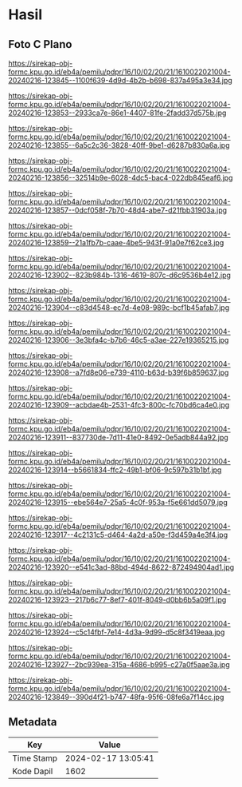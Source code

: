 # Hasil

## Foto C Plano

https://sirekap-obj-formc.kpu.go.id/eb4a/pemilu/pdpr/16/10/02/20/21/1610022021004-20240216-123845--1100f639-4d9d-4b2b-b698-837a495a3e34.jpg

https://sirekap-obj-formc.kpu.go.id/eb4a/pemilu/pdpr/16/10/02/20/21/1610022021004-20240216-123853--2933ca7e-86e1-4407-81fe-2fadd37d575b.jpg

https://sirekap-obj-formc.kpu.go.id/eb4a/pemilu/pdpr/16/10/02/20/21/1610022021004-20240216-123855--6a5c2c36-3828-40ff-9be1-d6287b830a6a.jpg

https://sirekap-obj-formc.kpu.go.id/eb4a/pemilu/pdpr/16/10/02/20/21/1610022021004-20240216-123856--32514b9e-6028-4dc5-bac4-022db845eaf6.jpg

https://sirekap-obj-formc.kpu.go.id/eb4a/pemilu/pdpr/16/10/02/20/21/1610022021004-20240216-123857--0dcf058f-7b70-48d4-abe7-d21fbb31903a.jpg

https://sirekap-obj-formc.kpu.go.id/eb4a/pemilu/pdpr/16/10/02/20/21/1610022021004-20240216-123859--21a1fb7b-caae-4be5-943f-91a0e7f62ce3.jpg

https://sirekap-obj-formc.kpu.go.id/eb4a/pemilu/pdpr/16/10/02/20/21/1610022021004-20240216-123902--823b984b-1316-4619-807c-d6c9536b4e12.jpg

https://sirekap-obj-formc.kpu.go.id/eb4a/pemilu/pdpr/16/10/02/20/21/1610022021004-20240216-123904--c83d4548-ec7d-4e08-989c-bcf1b45afab7.jpg

https://sirekap-obj-formc.kpu.go.id/eb4a/pemilu/pdpr/16/10/02/20/21/1610022021004-20240216-123906--3e3bfa4c-b7b6-46c5-a3ae-227e19365215.jpg

https://sirekap-obj-formc.kpu.go.id/eb4a/pemilu/pdpr/16/10/02/20/21/1610022021004-20240216-123908--a7fd8e06-e739-4110-b63d-b39f6b859637.jpg

https://sirekap-obj-formc.kpu.go.id/eb4a/pemilu/pdpr/16/10/02/20/21/1610022021004-20240216-123909--acbdae4b-2531-4fc3-800c-fc70bd6ca4e0.jpg

https://sirekap-obj-formc.kpu.go.id/eb4a/pemilu/pdpr/16/10/02/20/21/1610022021004-20240216-123911--837730de-7d11-41e0-8492-0e5adb844a92.jpg

https://sirekap-obj-formc.kpu.go.id/eb4a/pemilu/pdpr/16/10/02/20/21/1610022021004-20240216-123914--b5661834-ffc2-49b1-bf06-9c597b31b1bf.jpg

https://sirekap-obj-formc.kpu.go.id/eb4a/pemilu/pdpr/16/10/02/20/21/1610022021004-20240216-123915--ebe564e7-25a5-4c0f-953a-f5e661dd5079.jpg

https://sirekap-obj-formc.kpu.go.id/eb4a/pemilu/pdpr/16/10/02/20/21/1610022021004-20240216-123917--4c2131c5-d464-4a2d-a50e-f3d459a4e3f4.jpg

https://sirekap-obj-formc.kpu.go.id/eb4a/pemilu/pdpr/16/10/02/20/21/1610022021004-20240216-123920--e541c3ad-88bd-494d-8622-872494904ad1.jpg

https://sirekap-obj-formc.kpu.go.id/eb4a/pemilu/pdpr/16/10/02/20/21/1610022021004-20240216-123923--217b6c77-8ef7-401f-8049-d0bb6b5a09f1.jpg

https://sirekap-obj-formc.kpu.go.id/eb4a/pemilu/pdpr/16/10/02/20/21/1610022021004-20240216-123924--c5c14fbf-7e14-4d3a-9d99-d5c8f3419eaa.jpg

https://sirekap-obj-formc.kpu.go.id/eb4a/pemilu/pdpr/16/10/02/20/21/1610022021004-20240216-123927--2bc939ea-315a-4686-b995-c27a0f5aae3a.jpg

https://sirekap-obj-formc.kpu.go.id/eb4a/pemilu/pdpr/16/10/02/20/21/1610022021004-20240216-123849--390d4f21-b747-48fa-95f6-08fe6a7f14cc.jpg


## Metadata

| Key        | Value               |
| ---------- | ------------------- |
| Time Stamp | 2024-02-17 13:05:41 |
| Kode Dapil | 1602                |



